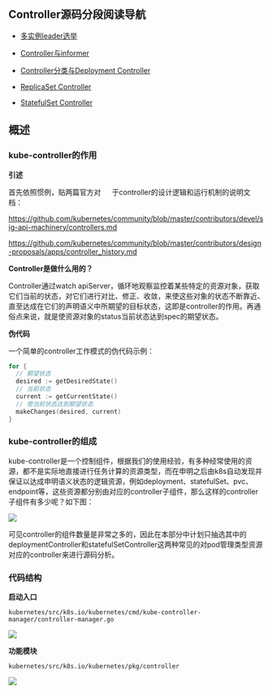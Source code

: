 ## Controller源码分段阅读导航

- [多实例leader选举](https://github.com/yinwenqin/kubeSourceCodeNote/blob/master/controller/Kubernetes源码学习-Controller-P1-多实例leader选举.md)

- [Controller与informer](https://github.com/yinwenqin/kubeSourceCodeNote/blob/master/controller/Kubernetes源码学习-Controller-P2-Controller与informer.md)

- [Controller分类与Deployment Controller](https://github.com/yinwenqin/kubeSourceCodeNote/blob/master/controller/Kubernetes源码学习-Controller-P3-Controller分类与Deployment%20Controller.md)

- [ReplicaSet Controller](https://github.com/yinwenqin/kubeSourceCodeNote/blob/master/controller/Kubernetes源码学习-Controller-P4-ReplicaSet%20Controller.md)

- [StatefulSet Controller](https://github.com/yinwenqin/kubeSourceCodeNote/blob/master/controller/Kubernetes源码学习-Controller-P5-StatefulSet%20Controller.md)

  

## 概述

### kube-controller的作用

**引述**

首先依照惯例，贴两篇官方对 　  于controller的设计逻辑和运行机制的说明文档：

https://github.com/kubernetes/community/blob/master/contributors/devel/sig-api-machinery/controllers.md

https://github.com/kubernetes/community/blob/master/contributors/design-proposals/apps/controller_history.md



**Controller是做什么用的？**

Controller通过watch apiServer，循环地观察监控着某些特定的资源对象，获取它们当前的状态，对它们进行对比、修正、收敛，来使这些对象的状态不断靠近、直至达成在它们的声明语义中所期望的目标状态，这即是controller的作用。再通俗点来说，就是使资源对象的status当前状态达到spec的期望状态。

**伪代码**

一个简单的controller工作模式的伪代码示例：

```go
for {
  // 期望状态
  desired := getDesiredState()
  // 当前状态
  current := getCurrentState()
  // 使当前状态达到期望状态
  makeChanges(desired, current)
}
```

### kube-controller的组成

kube-controller是一个控制组件，根据我们的使用经验，有多种经常使用的资源，都不是实际地直接进行任务计算的资源类型，而在申明之后由k8s自动发现并保证以达成申明语义状态的逻辑资源，例如deployment、statefulSet、pvc、endpoint等，这些资源都分别由对应的controller子组件，那么这样的controller子组件有多少呢？如下图：

![](http://mycloudn.upweto.top/20191206111312.jpg)

可见controller的组件数量是非常之多的，因此在本部分中计划只抽选其中的deploymentController和statefulSetController这两种常见的对pod管理类型资源对应的controller来进行源码分析。

### 代码结构

**启动入口**

`kubernetes/src/k8s.io/kubernetes/cmd/kube-controller-manager/controller-manager.go`

![](http://mycloudn.upweto.top/20191206153026.jpg)

**功能模块**

`kubernetes/src/k8s.io/kubernetes/pkg/controller`

![](http://mycloudn.upweto.top/20191206154051.jpg)

